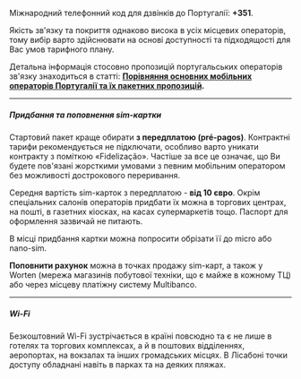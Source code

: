 Міжнародний телефонний код для дзвінків до Португалії: **+351**.

Якість зв'язку та покриття однаково висока в усіх місцевих операторів, тому вибір варто здійснювати на основі доступності та підходящості для Вас умов тарифного плану.

Детальна інформація стосовно пропозицій португальських операторів зв'язку знаходиться в статті: **[Порівняння основних мобільних операторів Португалії та їх пакетних пропозицій](/article/bb098dddd97cc42ebc8dadfc7).**


***

##### Придбання та поповнення sim-картки

Стартовий пакет краще обирати **з передплатою (pré-pagos)**. Контрактні тарифи рекомендується не підключати, особливо варто уникати контракту з поміткою «Fidelização». Частіше за все це означає, що Ви будете пов'язані жорсткими умовами з певним мобільним оператором без можливості дострокового переривання.

Середня вартість sim-карток з передплатою - **від 10 євро**. Окрім спеціальних салонів операторів придбати їх можна в торгових центрах, на пошті, в газетних кіосках, на касах супермаркетів тощо. Паспорт для оформлення зазвичай не питають.

В місці придбання картки можна попросити обрізати її до micro або nano-sim.

**Поповнити рахунок** можна в точках продажу sim-карт, а також у  Worten (мережа магазинів побутової техніки, що є майже в кожному ТЦ) або через місцеву платіжну систему Multibanco.

***

##### Wi-Fi

Безкоштовний Wi-Fi зустрічається в країні повсюдно та є не лише в готелях та торгових комплексах, а й в поштових відділеннях, аеропортах, на вокзалах та інших громадських місцях. В Лісабоні точки доступу обладнані навіть в парках та на деяких пляжах.

